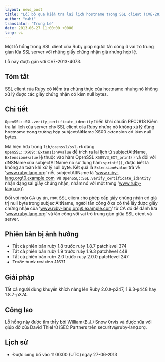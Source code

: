 ```yaml
---
layout: news_post
title: "Lỗi bỏ qua kiểm tra lai lịch hostname trong SSL client (CVE-2013-4073)"
author: "nahi"
translator: "Trung Lê"
date: 2013-06-27 11:00:00 +0000
lang: vi
---
```


Một lỗ hổng trong SSL client của Ruby giúp người tấn công ở vai
trò trung gian lừa SSL server với những giấy chứng nhận giả nhưng hợp lệ.

Lỗ này được gán với CVE-2013-4073.

## Tóm tắt

SSL client của Ruby có kiểm tra chứng thực của hostname nhưng nó
không xử lý được các giấy chứng nhận có kèm null bytes.

## Chi tiết

`OpenSSL::SSL.verify_certificate_identity` triển khai chuẩn RFC2818 Kiểm tra
lai lịch của server cho SSL client của Ruby nhưng nó không xử lý đúng hostname
trong trường hợp subjectAltName X509 extension có kèm null bytes.

Mã hiện hữu trong `lib/openssl/ssl.rb` dùng `OpenSSL::X509::Extension#value`
để trích ra lai lịch từ subjectAltName.  `Extension#value` lệ thuộc vào hàm
OpenSSL `X509V3_EXT_print()` và đối với dNSName của subjectAltName nó sử dụng
hàm `sprintf()`, được biết là không an toàn khi xử lý null byte.  Kết quả là
`Extension#value` trả về 'www.ruby-lang.org' nếu subjectAltName là
'www.ruby-lang.org\0.example.com' và
`OpenSSL::SSL.verify_certificate_identity` nhận dạng sai giấy chứng nhận, nhầm
nó với một trong 'www.ruby-lang.org'.

Đối với một CA uy tín, một SSL client cho phép cấp giấy chứng nhận có giá trị
null byte trong subjectAltName, người tấn công ở xa có thể lấy được giấy chứng
nhận của 'www.ruby-lang.org\0.example.com' từ CA đó để đánh lừa
'www.ruby-lang.org' và tấn công với vai trò trung gian giữa SSL client và
server.

## Phiên bản bị ảnh hưởng

 * Tất cả phiên bản ruby 1.8 trước ruby 1.8.7 patchlevel 374
 * Tất cả phiên bản ruby 1.9 trước ruby 1.9.3 patchlevel 448
 * Tất cả phiên bản ruby 2.0 trước ruby 2.0.0 patchlevel 247
 * Trước trunk revision 41671

## Giải pháp

Tất cả người dùng khuyến khích nâng lên Ruby 2.0.0-p247, 1.9.3-p448
hay 1.8.7-p374.

## Công lao

Lỗ hổng này được tìm thấy bởi William (B.J.) Snow Orvis và được sửa với giúp
đỡ của David Thiel từ iSEC Partners trên security@ruby-lang.org.

## Lịch sử

 * Được công bố vào 11:00:00 (UTC) ngày 27-06-2013
